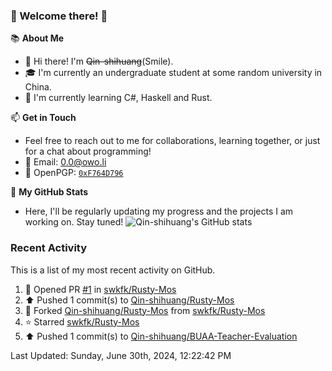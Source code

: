 ### 🌟 Welcome there! 🌟

📚 **About Me**
- 👋 Hi there! I'm ~~Qin-shihuang~~(Smile).
- 🎓 I'm currently an undergraduate student at some random university in China.
- 🌱 I'm currently learning C#, Haskell and Rust.

📫 **Get in Touch**
- Feel free to reach out to me for collaborations, learning together, or just for a chat about programming!
- 📩 Email: 0.0@owo.li
- 🔑 OpenPGP: [`0xF764D796`](https://keys.openpgp.org/vks/v1/by-fingerprint/99D5AF94A1585E16E14895EFBF6C0BF4F764D796)


📝 **My GitHub Stats**
- Here, I'll be regularly updating my progress and the projects I am working on. Stay tuned!
![Qin-shihuang's GitHub stats](https://github-readme-stats.vercel.app/api?username=Qin-shihuang&show_icons=true)

### Recent Activity

This is a list of my most recent activity on GitHub.

<!--RECENT_ACTIVITY:start-->
1. 💪 Opened PR [#1](https://github.com/swkfk/Rusty-Mos/pull/1) in [swkfk/Rusty-Mos](https://github.com/swkfk/Rusty-Mos)<br>
2. ⬆️ Pushed 1 commit(s) to [Qin-shihuang/Rusty-Mos](https://github.com/Qin-shihuang/Rusty-Mos)<br>
3. 🔱 Forked [Qin-shihuang/Rusty-Mos](https://github.com/Qin-shihuang/Rusty-Mos) from [swkfk/Rusty-Mos](https://github.com/swkfk/Rusty-Mos)<br>
4. ⭐ Starred [swkfk/Rusty-Mos](https://github.com/swkfk/Rusty-Mos)<br>
5. ⬆️ Pushed 1 commit(s) to [Qin-shihuang/BUAA-Teacher-Evaluation](https://github.com/Qin-shihuang/BUAA-Teacher-Evaluation)<br>
<!--RECENT_ACTIVITY:end-->

<!--RECENT_ACTIVITY:last_update-->
Last Updated: Sunday, June 30th, 2024, 12:22:42 PM
<!--RECENT_ACTIVITY:last_update_end-->
